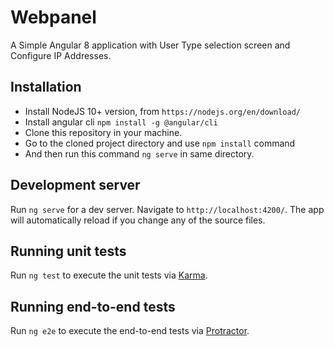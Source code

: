 # Webpanel

A Simple Angular 8 application with User Type selection screen and Configure IP Addresses.

## Installation

- Install NodeJS 10+ version, from `https://nodejs.org/en/download/`
- Install angular cli `npm install -g @angular/cli`
- Clone this repository in your machine.
- Go to the cloned project directory and use `npm install` command
- And then run this command `ng serve` in same directory.
 
## Development server

Run `ng serve` for a dev server. Navigate to `http://localhost:4200/`. The app will automatically reload if you change any of the source files.

## Running unit tests

Run `ng test` to execute the unit tests via [Karma](https://karma-runner.github.io).

## Running end-to-end tests

Run `ng e2e` to execute the end-to-end tests via [Protractor](http://www.protractortest.org/).
